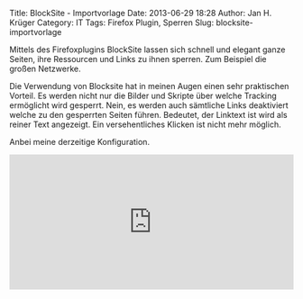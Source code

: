 Title: BlockSite - Importvorlage
Date: 2013-06-29 18:28
Author: Jan H. Krüger
Category: IT
Tags: Firefox Plugin, Sperren
Slug: blocksite-importvorlage

Mittels des Firefoxplugins BlockSite lassen sich schnell und elegant
ganze Seiten, ihre Ressourcen und Links zu ihnen sperren. Zum Beispiel
die großen Netzwerke.

Die Verwendung von Blocksite hat in meinen Augen einen sehr praktischen
Vorteil. Es werden nicht nur die Bilder und Skripte über welche Tracking
ermöglicht wird gesperrt. Nein, es werden auch sämtliche Links
deaktiviert welche zu den gesperrten Seiten führen. Bedeutet, der
Linktext ist wird als reiner Text angezeigt. Ein versehentliches Klicken
ist nicht mehr möglich.

Anbei meine derzeitige Konfiguration.

<iframe style="border: none; width: 100%;" src="https://janhkrueger.de/stikked/view/embed/b9e3ac14" height="240" width="320"></iframe>
